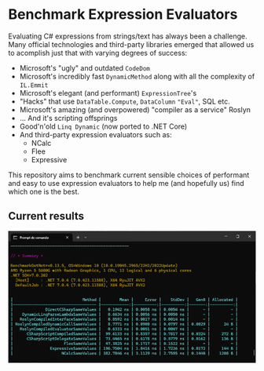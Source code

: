 # Benchmark Expression Evaluators

Evaluating C# expressions from strings/text has always been a challenge. Many official technologies and third-party libraries emerged that allowed us to acomplish just that with varying degrees of success:

* Microsoft's "ugly" and outdated `CodeDom`
* Microsoft's incredibly fast `DynamicMethod` along with all the complexity of `IL.Emmit`
* Microsoft's elegant (and performant) `ExpressionTree`'s 
* "Hacks" that use `DataTable.Compute`, `DataColumn` `"Eval"`, SQL etc.
* Microsoft's amazing (and overpowered) "compiler as a service" Roslyn
* ... And it's scripting offsprings
* Good'n'old `Linq Dynamic` (now ported to .NET Core)
* And third-party expression evaluators such as:
  * NCalc
  * Flee
  * Expressive

This repository aims to benchmark current sensible choices of performant and easy to use expression evaluators to help me (and hopefully us) find which one is the best.

## Current results


![Results](Results/Expression%20Evaluators%20Benchmark%20Results.png "Title")
